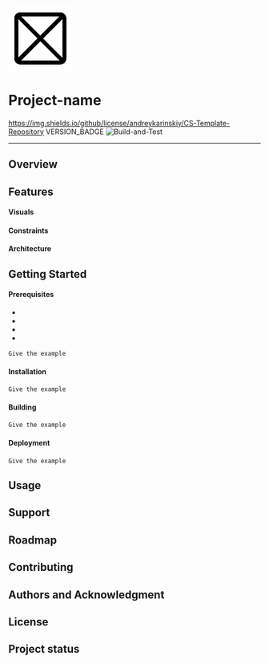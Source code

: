![icon](icon.png)
# Project-name
<!--Choose a self-explaining name for your project.-->

#### <!--Badges-->

<!--On some READMEs, you may see small images that convey metadata, such as whether or not all the tests are passing for the project. You can use [Shields](http://shields.io/) to add some to your README. Many services also have instructions for adding a badge.-->

https://img.shields.io/github/license/andreykarinskiy/CS-Template-Repository
VERSION_BADGE
![Build-and-Test](https://github.com/andreykarinskiy/CS-Template-Repository/workflows/Build-and-Test/badge.svg?branch=master)

------



## Overview

<!--Let people know what your project can do specifically. Provide context and add a link to any reference visitors might be unfamiliar with. A list of **Features** or a **Background** subsection can also be added here. If there are alternatives to your project, this is a good place to list differentiating factors.-->



## Features

####  Visuals

<!--Depending on what you are making, it can be a good idea to include screenshots or even a video (you'll frequently see GIFs rather than actual videos). Tools like ttygif can help, but check out Asciinema for a more sophisticated method.-->

#### Constraints

<!--Enumeration of all non-functional requirements and restrictions directly related to the installation and launch of the product.-->

#### Architecture

<!--Description of the product architecture in accordance with one of the documentation templates. A brief overview of the basic architectural ideas is recommended. It is also highly recommended to present these ideas graphically in the form of uml-diagrams.-->



## Getting Started

<!--These instructions will get you a copy of the project up and running on your local machine for development and testing purposes. See deployment for notes on how to deploy the project on a live system.-->

<!--Within a particular ecosystem, there may be a common way of installing things, such as using Yarn, NuGet, or Homebrew. However, consider the possibility that whoever is reading your README is a novice and would like more guidance. Listing specific steps helps remove ambiguity and gets people to using your project as quickly as possible. If it only runs in a specific context like a particular programming language version or operating system or has dependencies that have to be installed manually, also add a **Requirements** subsection.-->



#### Prerequisites

<!--What things you need to install the software and how to install them-->

- <!--One-->
- <!--Two-->
- <!--Three-->
- <!--Four-->

```
Give the example
```



#### Installation

<!--A step by step series of examples that tell you how to get a development env running-->

<!--Say what the step will be-->

```
Give the example
```



#### Building

<!--A description of the steps that should be taken to locally build the project. There should also be a description of how to configure the software environment, run unit tests, code quality analyzers, and so on.-->

```
Give the example
```



#### Deployment

<!--Add additional notes about how to deploy this on a live system.-->

```
Give the example
```



## Usage

<!--Use examples liberally, and show the expected output if you can. It's helpful to have inline the smallest example of usage that you can demonstrate, while providing links to more sophisticated examples if they are too long to reasonably include in the README.-->



## Support

<!--Tell people where they can go to for help. It can be any combination of an issue tracker, a chat room, an email address, etc.-->



## Roadmap

<!--If you have ideas for releases in the future, it is a good idea to list them in the README.-->



## Contributing

<!--State if you are open to contributions and what your requirements are for accepting them.-->

<!--For people who want to make changes to your project, it's helpful to have some documentation on how to get started. Perhaps there is a script that they should run or some environment variables that they need to set. Make these steps explicit. These instructions could also be useful to your future self.-->

<!--You can also document commands to lint the code or run tests. These steps help to ensure high code quality and reduce the likelihood that the changes inadvertently break something. Having instructions for running tests is especially helpful if it requires external setup, such as starting a Selenium server for testing in a browser.-->



## Authors and Acknowledgment

<!--Show your appreciation to those who have contributed to the project.-->



## License

<!--For open source projects, say how it is licensed.-->



## Project status

<!--If you have run out of energy or time for your project, put a note at the top of the README saying that development has slowed down or stopped completely. Someone may choose to fork your project or volunteer to step in as a maintainer or owner, allowing your project to keep going. You can also make an explicit request for maintainers.-->
